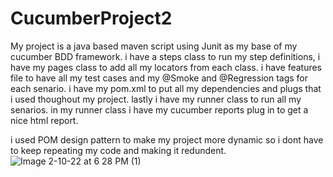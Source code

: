 # CucumberProject2
My project is a java based maven script using Junit as my base of my cucumber BDD framework. i have a steps class to run my step definitions, i have my pages class to add all my locators from each class. i have features file to have all my test cases and my @Smoke and @Regression tags for each senario. i have my pom.xml to put all my dependencies and plugs that i used thoughout my project. lastly i have my runner class to run all my senarios. in my runner class i have my cucumber reports plug in to get a nice html report.

i used POM design pattern to make my project more dynamic so i dont have to keep repeating my code and making it redundent.
![Image 2-10-22 at 6 28 PM (1)](https://user-images.githubusercontent.com/98626918/153521729-b9830cd5-0705-4398-9030-b59ffefe9740.jpeg)

